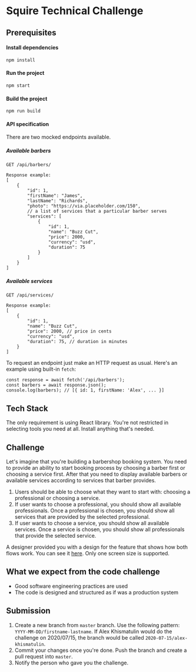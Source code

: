 # Squire Technical Challenge

## Prerequisites
#### Install dependencies
```
npm install
```

#### Run the project
```
npm start
```

#### Build the project
```
npm run build
```

#### API specification
There are two mocked endpoints available.

##### Available barbers
```text
GET /api/barbers/

Response example:
[
    {
        "id": 1,
        "firstName": "James",
        "lastName": "Richards",
        "photo": "https://via.placeholder.com/150",
        // a list of services that a particular barber serves
        "services": [
            { 
                "id": 1,
                "name": "Buzz Cut",
                "price": 2000,
                "currency": "usd",
                "duration": 75
            }
        ]
    }
]
```

##### Available services
```text
GET /api/services/

Response example:
[
    {
        "id": 1,
        "name": "Buzz Cut",
        "price": 2000, // price in cents
        "currency": "usd",
        "duration": 75, // duration in minutes
    }
]
```

To request an endpoint just make an HTTP request as usual. Here's an example using built-in `fetch`:
```
const response = await fetch('/api/barbers');
const barbers = await response.json();
console.log(barbers); // [{ id: 1, firstName: 'Alex', ... }]
```

## Tech Stack
The only requirement is using React library. You're not restricted in selecting tools you need at all. Install anything that's needed.

## Challenge
Let's imagine that you're building a barbershop booking system.
You need to provide an ability to start booking process by choosing a barber first or choosing a service first.
After that you need to display available barbers or available services according to services that barber provides. 

1. Users should be able to choose what they want to start with: choosing a professional or choosing a service.
2. If user wants to choose a professional, you should show all available professionals. Once a professional is chosen, you should show all services that are provided by the selected professional.
3. If user wants to choose a service, you should show all available services. Once a service is chosen, you should show all professionals that provide the selected service.

A designer provided you with a design for the feature that shows how both flows work.
You can see it [here](https://www.figma.com/file/1kF0YUsZn28IvYX9pW0y4h/Squire-Tech-Challenge). Only one screen size is supported.

## What we expect from the code challenge
* Good software engineering practices are used
* The code is designed and structured as if was a production system

## Submission
1. Create a new branch from `master` branch. Use the following pattern: `YYYY-MM-DD/firstname-lastname`. If Alex Khismatulin would do the challenge on 2020/07/15, the branch would be called `2020-07-15/alex-khismatulin`.
2. Commit your changes once you're done. Push the branch and create a pull request into `master`.
3. Notify the person who gave you the challenge.
